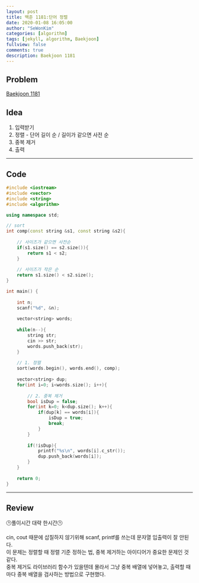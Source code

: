 ```yaml
---
layout: post
title: 백준 1181:단어 정렬
date: 2020-01-08 16:05:00
author: "SeWonKim"
categories: [algorithm]
tags: [jekyll, algorithm, Baekjoon]
fullview: false
comments: true
description: Baekjoon 1181
---
```


## Problem

[Baekjoon 1181](https://www.acmicpc.net/problem/1181)


## Idea

1. 입력받기
2. 정렬 - 단어 길이 순 / 길이가 같으면 사전 순
3. 중복 제거
4. 출력

---

## Code
```cpp
#include <iostream>
#include <vector>
#include <string>
#include <algorithm>

using namespace std;

// sort 
int comp(const string &s1, const string &s2){
	
	// 사이즈가 같으면 사전순 
	if(s1.size() == s2.size()){
		return s1 < s2;
	}
	
	// 사이즈가 작은 순 
	return s1.size() < s2.size();
} 

int main() {
	
	int n;
	scanf("%d", &n);
	
	vector<string> words;
	
	while(n--){
		string str;
		cin >> str;
		words.push_back(str);	
	}
	
	// 1. 정렬
	sort(words.begin(), words.end(), comp);
		
	vector<string> dup;
	for(int i=0; i<words.size(); i++){
		
		// 2. 중복 제거
		bool isDup = false;
		for(int k=0; k<dup.size(); k++){
			if(dup[k] == words[i]){
				isDup = true;
				break;
			}
		}
		
		if(!isDup){
			printf("%s\n", words[i].c_str());
			dup.push_back(words[i]);
		}
	}
	
	return 0;
}
```
---

## Review
🕒풀이시간 대략 한시간🕒 

cin, cout 때문에 삽질하지 않기위해 scanf, printf를 쓰는데 문자열 입출력이 잘 안된다.    
이 문제는 정렬할 때 정렬 기준 정하는 법, 중복 제거하는 아이디어가 중요한 문제인 것 같다.     
중복 제거도 라이브러리 함수가 있을텐데 몰라서 그냥 중복 배열에 넣어놓고, 출력할 때마다 중복 배열을 검사하는 방법으로 구현했다.